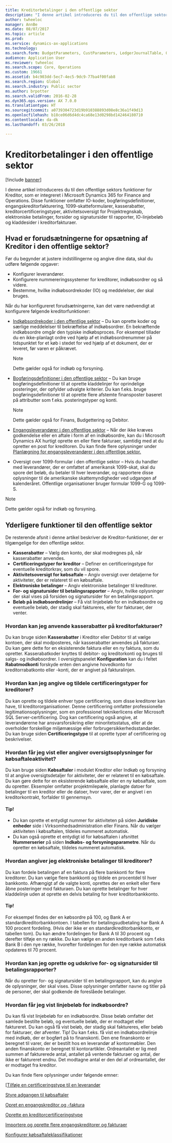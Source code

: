```yaml
---
title: Kreditorbetalinger i den offentlige sektor
description: "I denne artikel introduceres du til den offentlige sektors funktioner for Kreditor, som er integreret i Microsoft Dynamics 365 for Finance and Operations. Disse funktioner omfatter IO-koder, bogføringsdefinitioner, engangskreditorfakturering, 1099-skatteformularer, kasserabatter, kreditorcertificeringstyper, aktivitetsoversigt for Projektregnskab, elektroniske betalinger, forsider og signatursider til rapporter, IO-linjebeløb og kladdesider i kreditorfakturaer."
author: twheeloc
manager: AnnBe
ms.date: 08/07/2017
ms.topic: article
ms.prod: 
ms.service: dynamics-ax-applications
ms.technology: 
ms.search.form: BudgetParameters, CustParameters, LedgerJournalTable, OMLegalEntity, PurchAgreementListPage, PurchTableListPage, SrmParameters, VendCertificationType, VendCoverPageLayout, VendOpenInvoicesListPage, VendParametersVendParameters, VendTableListPage
audience: Application User
ms.reviewer: twheeloc
ms.search.scope: Core, Operations
ms.custom: 19661
ms.assetid: b4c903dd-5ec7-4ec5-9dc9-77ba4f00fab8
ms.search.region: Global
ms.search.industry: Public sector
ms.author: brpotter
ms.search.validFrom: 2016-02-28
ms.dyn365.ops.version: AX 7.0.0
ms.translationtype: HT
ms.sourcegitcommit: a0739304723d19b910388893d08e8c36a1f49d13
ms.openlocfilehash: b18ce06d6d4dc4ca68e13d0298bd142464180710
ms.contentlocale: da-dk
ms.lasthandoff: 03/26/2018

---
```


# <a name="accounts-payable-in-the-public-sector"></a>Kreditorbetalinger i den offentlige sektor

[!include [banner](../includes/banner.md)]

I denne artikel introduceres du til den offentlige sektors funktioner for Kreditor, som er integreret i Microsoft Dynamics 365 for Finance and Operations. Disse funktioner omfatter IO-koder, bogføringsdefinitioner, engangskreditorfakturering, 1099-skatteformularer, kasserabatter, kreditorcertificeringstyper, aktivitetsoversigt for Projektregnskab, elektroniske betalinger, forsider og signatursider til rapporter, IO-linjebeløb og kladdesider i kreditorfakturaer. 

<a name="what-are-the-prerequisites-for-setting-up-accounts-payable-in-the-public-sector"></a>Hvad er forudsætningerne for opsætning af Kreditor i den offentlige sektor?
--------------------------------------------------------------------------------

Før du begynder at justere indstillingerne og angive dine data, skal du udføre følgende opgaver:

-   Konfigurer leverandører.
-   Konfigurere nummereringssystemer for kreditorer, indkøbsordrer og så videre.
-   Bestemme, hvilke indkøbsordrekoder (IO) og meddelelser, der skal bruges.

Når du har konfigureret forudsætningerne, kan det være nødvendigt at konfigurere følgende kreditorfunktioner:

- [Indkøbsordrekoder i den offentlige sektor](purchase-order-codes-public-sector.md) – Du kan oprette koder og særlige meddelelser til bekræftelse af indkøbsordrer. En bekræftende indkøbsordre omgår den typiske indkøbsproces. For eksempel tillader du en ikke-planlagt ordre ved hjælp af et indkøbsordrenummer på tidspunktet for et køb i stedet for ved hjælp af et dokument, der er leveret, før varen er påkrævet. 
  > [!NOTE]
  > Dette gælder også for indkøb og forsyning.

- [Bogføringsdefinitioner i den offentlige sektor](posting-definitions-public-sector.md) – Du kan bruge bogføringsdefinitioner til at oprette kladdelinjer for oprindelige posteringer, der opfylder udvalgte kriterier. Du kan f.eks. bruge bogføringsdefinitioner til at oprette flere afstemte finansposter baseret på attributter som f.eks. posteringstyper og konti. 
  > [!NOTE]
  > Dette gælder også for Finans, Budgettering og Debitor.


- [Engangsleverandører i den offentlige sektor](one-time-vendors-public-sector.md) – Når der ikke kræves godkendelse eller en aftale i form af en indkøbsordre, kan du i Microsoft Dynamics AX hurtigt oprette en eller flere fakturaer, samtidig med at du opretter en post for kreditoren. Du kan finde flere oplysninger under [Planlægning for engangsleverandører i den offentlige sektor.](plan-one-time-vendors-public-sector.md)
- Oversigt over 1099-formular i den offentlige sektor – Hvis du handler med leverandører, der er omfattet af amerikansk 1099-skat, skal du spore det beløb, du betaler til hver leverandør, og rapportere disse oplysninger til de amerikanske skattemyndigheder ved udgangen af kalenderåret. Offentlige organisationer bruger formular 1099-G og 1099-S.

> [!NOTE]
> Dette gælder også for indkøb og forsyning.

## <a name="additional-public-sector-functionality"></a>Yderligere funktioner til den offentlige sektor
De resterende afsnit i denne artikel beskriver de Kreditor-funktioner, der er tilgængelige for den offentlige sektor.

-   **Kasserabatter** – Vælg den konto, der skal modregnes på, når kasserabatter anvendes.
-   **Certificeringstyper for kreditor** – Definer en certificeringstype for eventuelle kreditorkrav, som du vil spore.
-   **Aktivitetsoversigt for købsaftale** – Angiv oversigt over detaljerne for aktiviteter, der er relateret til en købsaftale.
-   **Elektroniske betalinger** – Angiv elektroniske betalinger til kreditorer. 
-   **For- og signatursider til betalingsrapporter** – Angiv, hvilke oplysninger der skal vises på forsiden og signatursider for en betalingsrapport.
-   **Beløb på indkøbsordrelinjer** – Få vist linjebeløb for en indkøbsordre og eventuelle beløb, der stadig skal faktureres, eller for fakturaer, der venter.

### <a name="how-can-i-apply-cash-discounts-to-vendor-invoices"></a>Hvordan kan jeg anvende kasserabatter på kreditorfakturaer?

Du kan bruge siden **Kasserabatter** i Kreditor eller Debitor til at vælge kontoen, der skal modposteres, når kasserabatter anvendes på fakturaer. Du kan gøre dette for en eksisterende faktura eller en ny faktura, som du opretter. Kasserabatkoder knyttes til debitor- og kreditorkonti og bruges til salgs- og indkøbsordrer. I oversigtspanelet **Konfiguration** kan du i feltet **Rabatmodkonti** forskyde enten den angivne hovedkonto for kreditorrabatkonto eller -konti, der er angivet på fakturalinjen.

### <a name="how-do-i-specify-and-assign-certification-types-for-vendors"></a>Hvordan kan jeg angive og tildele certificeringstyper for kreditorer?

Du kan oprette og tildele enhver type certificering, som disse kreditorer kan have, til kreditororganisationer. Denne certificering omfatter professionelle legitimationsoplysninger, som en professionel teknikerlicens eller Microsoft SQL Server-certificering. Dog kan certificering også angive, at leverandørerne har ansvarsforsikring eller minoritetsstatus, eller at de overholder forskellige miljømæssige eller forbrugersikkerhedsstandarder. Du kan bruge siden **Certificeringstype** til at oprette typer af certificering og beskrivelser.

### <a name="how-do-i-view-or-enter-summary-information-for-purchase-agreement-activity"></a>Hvordan får jeg vist eller angiver oversigtsoplysninger for købsaftaleaktivitet?

Du kan bruge siden **Købsaftaler** i modulet Kreditor eller Indkøb og forsyning til at angive oversigtsdetaljer for aktiviteter, der er relateret til en købsaftale. Du kan gøre dette for en eksisterende købsaftale eller en ny købsaftale, som du opretter. Eksempler omfatter projektmilepæle, planlagte datoer for betalinger til en kreditor eller de datoer, hvor varer, der er angivet i en kreditorkontrakt, forfalder til gennemsyn.

#### <a name="tips"></a>Tip!

-   Du kan oprette et entydigt nummer for aktiviteten på siden **Juridiske enheder** side i Virksomhedsadministration eller Finans. Når du vælger aktiviteten i købsaftalen, tildeles nummeret automatisk.
-   Du kan også oprette et entydigt id for købsaftalen i afsnittet **Nummerserier** på siden **Indkøbs- og forsyningsparametre**. Når du opretter en købsaftale, tildeles nummeret automatisk.

### <a name="how-do-i-specify-electronic-payments-to-vendors"></a>Hvordan angiver jeg elektroniske betalinger til kreditorer?

Du kan fordele betalingen af en faktura på flere bankkonti for flere kreditorer. Du kan vælge flere bankkonti og tildele en procentdel til hver bankkonto. Afhængigt af de valgte konti, oprettes der en enkelt eller flere åbne posteringer mod fakturaen. Du kan oprette betalinger for hver kladdelinje uden at oprette en delvis betaling for hver kreditorbankkonto.

#### <a name="tip"></a>Tip!

For eksempel findes der en købsordre på 100, og Bank A er standardkreditorbankkontoen. I tabellen for betalingsudbetaling har Bank A 100 procent fordeling. (Hvis der ikke er en standardkreditorbankkonto, er tabellen tom). Du kan ændre fordelingen for Bank A til 30 procent og derefter tilføje en ny række. Du kan vælge en anden kreditorbank som f.eks Bank B i den nye række, hvorefter fordelingen for den nye række automatisk opdateres til 70 procent.

### <a name="how-can-i-create-and-print-cover-and-signature-pages-for-payments-reports"></a>Hvordan kan jeg oprette og udskrive for- og signatursider til betalingsrapporter?

Når du opretter for- og signatursider til en betalingsrapport, kan du angive de oplysninger, der skal vises. Disse oplysninger omfatter navne og titler på de personer, der skal godkende de foreslåede betalinger.

### <a name="how-do-i-view-purchase-order-line-amounts"></a>Hvordan får jeg vist linjebeløb for indkøbsordre?

Du kan få vist linjebeløb for en indkøbsordre. Disse beløb omfatter det samlede bestilte beløb, og eventuelle beløb, der er modtaget eller faktureret. Du kan også få vist beløb, der stadig skal faktureres, eller beløb for fakturaer, der afventer. Tip! Du kan f.eks. få vist en indkøbsordrelinje med indkøb, der er bogført på to finanskonti. Den ene finanskonto er beregnet til varer, der er bestilt hos en leverandør af kontormøbler. Den anden finanskonto er beregnet til kontorartikler. Ordreantallet er lig med summen af fakturerede antal, antallet på ventende fakturaer og antal, der ikke er faktureret endnu. Det modtagne antal er den del af ordreantallet, der er modtaget fra kreditor.


Du kan finde flere oplysninger under følgende emner:

[[Tilføje en certificeringstype til en leverandør](tasks/add-certification-type-vendor-public-sector.md)

[Styre adgangen til købsaftaler](tasks/control-access-purchase-agreements-public-sector.md)

[Opret en engangskreditor og -faktura](tasks/create-one-time-vendor-invoice-public-sector.md)

[Oprette en kreditorcertificeringstype](tasks/create-vendor-certification-type-public-sector.md)

[Importere og oprette flere engangskreditorer og fakturaer](tasks/import-multiple-one-time-vendors.md)

[Konfigurer købsaftaleklassifikationer](tasks/set-up-purchase-agreement-classifications-public-sector.md)

